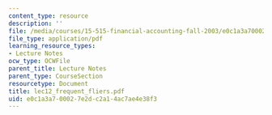 ```yaml
---
content_type: resource
description: ''
file: /media/courses/15-515-financial-accounting-fall-2003/e0c1a3a700027e2dc2a14ac7ae4e38f3_lec12_frequent_fliers.pdf
file_type: application/pdf
learning_resource_types:
- Lecture Notes
ocw_type: OCWFile
parent_title: Lecture Notes
parent_type: CourseSection
resourcetype: Document
title: lec12_frequent_fliers.pdf
uid: e0c1a3a7-0002-7e2d-c2a1-4ac7ae4e38f3
---
```

